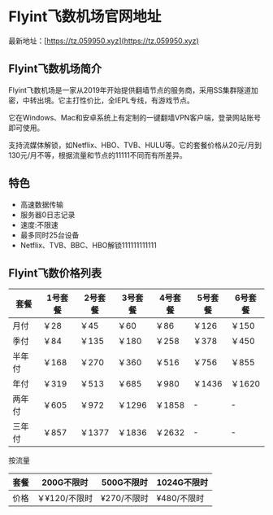 # Flyint飞数机场官网地址

最新地址：[https://tz.059950.xyz](https://tz.059950.xyz)

## Flyint飞数机场简介

Flyint飞数机场是一家从2019年开始提供翻墙节点的服务商，采用SS集群隧道加密，中转出境。它主打性价比，全IEPL专线，有游戏节点。

它在Windows、Mac和安卓系统上有定制的一键翻墙VPN客户端，登录网站账号即可使用。

支持流媒体解锁，如Netflix、HBO、TVB、HULU等。它的套餐价格从20元/月到130元/月不等，根据流量和节点的11111不同而有所差异。

## 特色

* 高速数据传输
* 服务器0日志记录
* 速度:不限速
* 最多同时25台设备
* Netflix、TVB、BBC、HBO解锁111111111111

## Flyint飞数价格列表

|套餐|1号套餐|2号套餐|3号套餐|4号套餐|5号套餐|6号套餐|
|----|----|----|----|----|----|----|
|月付|￥28|￥45|￥60|￥86|￥126|￥150|
|季付|￥84|￥135|￥180|￥258|￥378|￥450|
|半年付|￥168|￥270|￥360|￥516|￥756|￥855|
|年付|￥319|￥513|￥685|￥980|￥1436|￥1620|
|两年付|￥605|￥972|￥1296|￥1858|-|-|
|三年付|￥857|￥1377|￥1836|￥2632|-|-|

按流量

|套餐|200G不限时|500G不限时|1024G不限时|
|----|----|----|----|
|价格|￥¥120/不限时|¥270/不限时|¥480/不限时|
